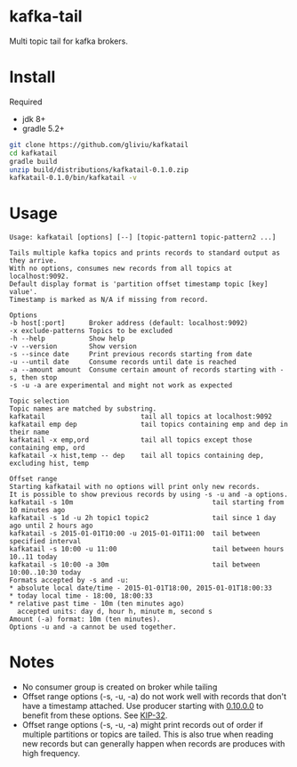 
# kafka-tail
Multi topic tail for kafka brokers.


# Install
Required
* jdk 8+
* gradle 5.2+

```bash
git clone https://github.com/gliviu/kafkatail
cd kafkatail
gradle build
unzip build/distributions/kafkatail-0.1.0.zip
kafkatail-0.1.0/bin/kafkatail -v
```

# Usage
```
Usage: kafkatail [options] [--] [topic-pattern1 topic-pattern2 ...]             

Tails multiple kafka topics and prints records to standard output as they arrive.
With no options, consumes new records from all topics at localhost:9092.
Default display format is 'partition offset timestamp topic [key] value'.
Timestamp is marked as N/A if missing from record.

Options
-b host[:port]      Broker address (default: localhost:9092)
-x exclude-patterns Topics to be excluded
-h --help           Show help
-v --version        Show version
-s --since date     Print previous records starting from date
-u --until date     Consume records until date is reached
-a --amount amount  Consume certain amount of records starting with -s, then stop
-s -u -a are experimental and might not work as expected

Topic selection
Topic names are matched by substring.
kafkatail                        tail all topics at localhost:9092
kafkatail emp dep                tail topics containing emp and dep in their name
kafkatail -x emp,ord             tail all topics except those containing emp, ord
kafkatail -x hist,temp -- dep    tail all topics containing dep, excluding hist, temp

Offset range
Starting kafkatail with no options will print only new records.
It is possible to show previous records by using -s -u and -a options.
kafkatail -s 10m                                   tail starting from 10 minutes ago      
kafkatail -s 1d -u 2h topic1 topic2                tail since 1 day ago until 2 hours ago
kafkatail -s 2015-01-01T10:00 -u 2015-01-01T11:00  tail between specified interval        
kafkatail -s 10:00 -u 11:00                        tail between hours 10..11 today        
kafkatail -s 10:00 -a 30m                          tail between 10:00..10:30 today        
Formats accepted by -s and -u:
* absolute local date/time - 2015-01-01T18:00, 2015-01-01T18:00:33
* today local time - 18:00, 18:00:33
* relative past time - 10m (ten minutes ago)
  accepted units: day d, hour h, minute m, second s
Amount (-a) format: 10m (ten minutes).
Options -u and -a cannot be used together.
```

# Notes
* No consumer group is created on broker while tailing
* Offset range options (-s, -u, -a) do not work well with records that don't have a timestamp attached.
  Use producer starting with [0.10.0.0](https://mvnrepository.com/artifact/org.apache.kafka/kafka-clients/0.10.0.0) to benefit from these options. See [KIP-32](https://cwiki.apache.org/confluence/display/KAFKA/KIP-32+-+Add+timestamps+to+Kafka+message).
* Offset range options (-s, -u, -a) might print records out of order if multiple partitions or topics are tailed.
  This is also true when reading new records but can generally happen when records are produces with high frequency.
